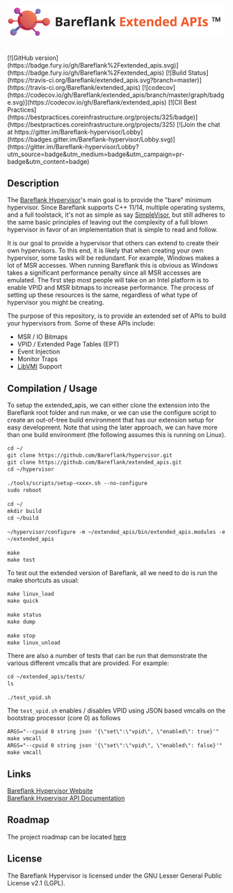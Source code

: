 <img src="https://github.com/Bareflank/extended_apis/raw/master/doc/images/bareflank_extended_apis_logo.jpg" width="501">
<br>
<br>
<br>
[![GitHub version](https://badge.fury.io/gh/Bareflank%2Fextended_apis.svg)](https://badge.fury.io/gh/Bareflank%2Fextended_apis)
[![Build Status](https://travis-ci.org/Bareflank/extended_apis.svg?branch=master)](https://travis-ci.org/Bareflank/extended_apis)
[![codecov](https://codecov.io/gh/Bareflank/extended_apis/branch/master/graph/badge.svg)](https://codecov.io/gh/Bareflank/extended_apis)
[![CII Best Practices](https://bestpractices.coreinfrastructure.org/projects/325/badge)](https://bestpractices.coreinfrastructure.org/projects/325)
[![Join the chat at https://gitter.im/Bareflank-hypervisor/Lobby](https://badges.gitter.im/Bareflank-hypervisor/Lobby.svg)](https://gitter.im/Bareflank-hypervisor/Lobby?utm_source=badge&utm_medium=badge&utm_campaign=pr-badge&utm_content=badge)

## Description

The [Bareflank Hypervisor](https://github.com/Bareflank/hypervisor)'s main
goal is to provide the "bare" minimum hypervisor. Since Bareflank supports
C++ 11/14, multiple operating systems, and a full toolstack, it's not as
simple as say [SimpleVisor](https://github.com/ionescu007/SimpleVisor),
but still adheres to the same basic principles of leaving out the complexity
of a full blown hypervisor in favor of an implementation that is simple to
read and follow.

It is our goal to provide a hypervisor that others can extend to create
their own hypervisors. To this end, it is likely that when creating your
own hypervisor, some tasks will be redundant. For example, Windows
makes a lot of MSR accesses. When running Bareflank this is obvious as
Windows takes a significant performance penalty
since all MSR accesses are emulated. The first step most people will take
on an Intel platform is to enable VPID and MSR bitmaps to increase
performance. The process of setting up these resources is the same,
regardless of what type of hypervisor you might be creating.

The purpose of this repository, is to provide an extended set of APIs to
build your hypervisors from. Some of these APIs include:

- MSR / IO Bitmaps
- VPID / Extended Page Tables (EPT)
- Event Injection
- Monitor Traps
- [LibVMI](https://github.com/libvmi/libvmi) Support

## Compilation / Usage

To setup the extended_apis, we can either clone the extension into the Bareflank
root folder and run make, or we can use the configure script to create an
out-of-tree build environment that has our extension setup for easy development.
Note that using the later approach, we can have more than one build
environment (the following assumes this is running on Linux).

```
cd ~/
git clone https://github.com/Bareflank/hypervisor.git
git clone https://github.com/Bareflank/extended_apis.git
cd ~/hypervisor

./tools/scripts/setup-<xxx>.sh --no-configure
sudo reboot

cd ~/
mkdir build
cd ~/build

~/hypervisor/configure -m ~/extended_apis/bin/extended_apis.modules -e ~/extended_apis

make
make test
```

To test out the extended version of Bareflank, all we need to do is run the
make shortcuts as usual:

```
make linux_load
make quick

make status
make dump

make stop
make linux_unload
```

There are also a number of tests that can be run that demonstrate the various
different vmcalls that are provided. For example:

```
cd ~/extended_apis/tests/
ls

./test_vpid.sh
```

The `test_vpid.sh` enables / disables VPID using JSON based vmcalls on
the bootstrap processor (core 0) as follows

```
ARGS="--cpuid 0 string json '{\"set\":\"vpid\", \"enabled\": true}'" make vmcall
ARGS="--cpuid 0 string json '{\"set\":\"vpid\", \"enabled\": false}'" make vmcall
```

## Links

[Bareflank Hypervisor Website](http://bareflank.github.io/hypervisor/) <br>
[Bareflank Hypervisor API Documentation](http://bareflank.github.io/hypervisor/html/)

## Roadmap

The project roadmap can be located [here](https://github.com/Bareflank/hypervisor/projects)

## License

The Bareflank Hypervisor is licensed under the GNU Lesser General Public License
v2.1 (LGPL).
